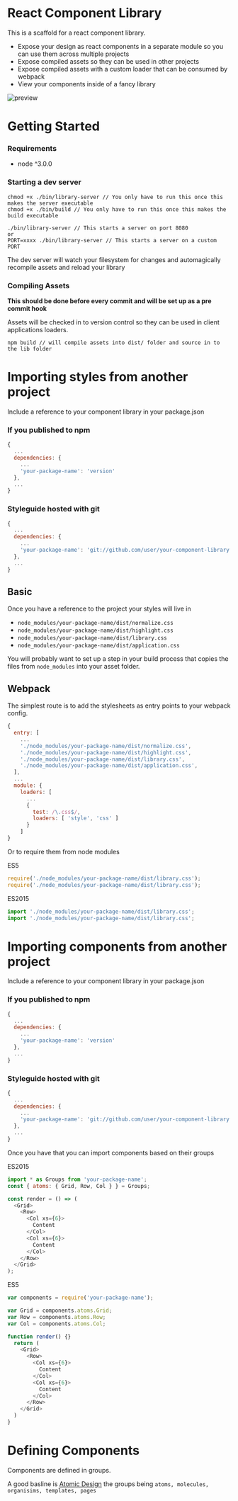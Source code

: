 # React Component Library

This is a scaffold for a react component library.

* Expose your design as react components in a separate module so you can use them across multiple projects
* Expose compiled assets so they can be used in other projects
* Expose compiled assets with a custom loader that can be consumed by webpack
* View your components inside of a fancy library

![preview](docs/screen.jpg)

# Getting Started

### Requirements

* node ^3.0.0

### Starting a dev server

```
chmod +x ./bin/library-server // You only have to run this once this makes the server executable
chmod +x ./bin/build // You only have to run this once this makes the build executable

./bin/library-server // This starts a server on port 8080
or
PORT=xxxx ./bin/library-server // This starts a server on a custom PORT
```

The dev server will watch your filesystem for changes and automagically recompile assets and reload your library

### Compiling Assets

<strong>This should be done before every commit and will be set up as a pre commit hook</strong>

Assets will be checked in to version control so they can be used in client applications loaders.

```
npm build // will compile assets into dist/ folder and source in to the lib folder
```
# Importing styles from another project

Include a reference to your component library in your package.json

### If you published to npm

```js
{
  ...
  dependencies: {
    ...
    'your-package-name': 'version'
  },
  ...
}
```

### Styleguide hosted with git

```js
{
  ...
  dependencies: {
    ...
    'your-package-name': 'git://github.com/user/your-component-library.git#commit'
  },
  ...
}
```

## Basic

Once you have a reference to the project your styles will live in

* `node_modules/your-package-name/dist/normalize.css`
* `node_modules/your-package-name/dist/highlight.css`
* `node_modules/your-package-name/dist/library.css`
* `node_modules/your-package-name/dist/application.css`

You will probably want to set up a step in your build process that copies the files from `node_modules` into your asset folder.

## Webpack

The simplest route is to add the stylesheets as entry points to your webpack config.

```js
{
  entry: [
    ...
    './node_modules/your-package-name/dist/normalize.css',
    './node_modules/your-package-name/dist/highlight.css',
    './node_modules/your-package-name/dist/library.css',
    './node_modules/your-package-name/dist/application.css',
  ],
  ...
  module: {
    loaders: [
      ...
      {
        test: /\.css$/,
        loaders: [ 'style', 'css' ]
      }
    ]
}
```

Or to require them from node modules

ES5
```js
require('./node_modules/your-package-name/dist/library.css');
require('./node_modules/your-package-name/dist/library.css');
```

ES2015
```js
import './node_modules/your-package-name/dist/library.css';
import './node_modules/your-package-name/dist/library.css';
```

# Importing components from another project

Include a reference to your component library in your package.json

### If you published to npm

```js
{
  ...
  dependencies: {
    ...
    'your-package-name': 'version'
  },
  ...
}
```

### Styleguide hosted with git

```js
{
  ...
  dependencies: {
    ...
    'your-package-name': 'git://github.com/user/your-component-library.git#commit'
  },
  ...
}
```

Once you have that you can import components based on their groups

ES2015
```js
import * as Groups from 'your-package-name';
const { atoms: { Grid, Row, Col } } = Groups;

const render = () => (
  <Grid>
    <Row>
      <Col xs={6}>
        Content
      </Col>
      <Col xs={6}>
        Content
      </Col>
    </Row>
  </Grid>
);
```

ES5
```js
var components = require('your-package-name');

var Grid = components.atoms.Grid;
var Row = components.atoms.Row;
var Col = components.atoms.Col;

function render() {}
  return (
    <Grid>
      <Row>
        <Col xs={6}>
          Content
        </Col>
        <Col xs={6}>
          Content
        </Col>
      </Row>
    </Grid>
  )
}
```

# Defining Components

Components are defined in groups.

A good basline is [Atomic Design](http://patternlab.io/about.html) the groups being `atoms, molecules, organisims, templates, pages`

